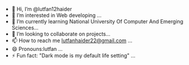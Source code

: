 - 👋 Hi, I’m @lutfan12haider
- 👀 I’m interested in Web developing ...
- 🌱 I’m currently learning National University Of Computer And Emerging Sciences...
- 💞️ I’m looking to collaborate on projects...
- 📫 How to reach me lutfanhaider22@gmail.com ...
- 😄 Pronouns:lutfan  ...
- ⚡ Fun fact:  "Dark mode is my default life setting" ...

<!---
lutfan12haider/lutfan12haider is a ✨ special ✨ repository because its `README.md` (this file) appears on your GitHub profile.
You can click the Preview link to take a look at your changes.
--->
